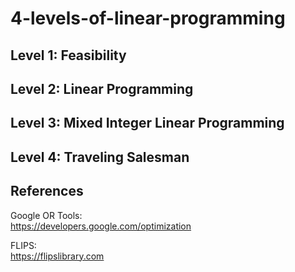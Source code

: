 # 4-levels-of-linear-programming

## Level 1: Feasibility

## Level 2: Linear Programming

## Level 3: Mixed Integer Linear Programming

## Level 4: Traveling Salesman

## References

Google OR Tools:  
https://developers.google.com/optimization

FLIPS:  
https://flipslibrary.com

